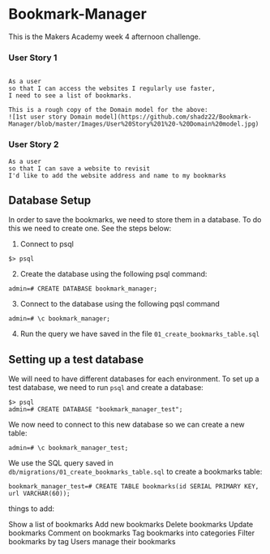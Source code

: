 # Bookmark-Manager
This is the Makers Academy week 4 afternoon challenge.

### User Story 1

```

As a user 
so that I can access the websites I regularly use faster,
I need to see a list of bookmarks.

This is a rough copy of the Domain model for the above:
![1st user story Domain model](https://github.com/shadz22/Bookmark-Manager/blob/master/Images/User%20Story%201%20-%20Domain%20model.jpg)

```

### User Story 2

```
As a user 
so that I can save a website to revisit
I'd like to add the website address and name to my bookmarks

```

## Database Setup
In order to save the bookmarks, we need to store them in a database. To do this we need to create one. See the steps below:

1. Connect to psql
```
$> psql
```
2. Create the database using the following psql command: 
```
admin=# CREATE DATABASE bookmark_manager;
```
3. Connect to the database using the following pqsl command 
```
admin=# \c bookmark_manager;
```
4. Run the query we have saved in the file `01_create_bookmarks_table.sql`

## Setting up a test database

We will need to have different databases for each environment. To set up a test database, we need to run `psql` and create a database:
```
$> psql
admin=# CREATE DATABASE "bookmark_manager_test";
```
We now need to connect to this new database so we can create a new table:
```
admin=# \c bookmark_manager_test;
```
We use the SQL query saved in `db/migrations/01_create_bookmarks_table.sql` to create a bookmarks table:
```
bookmark_manager_test=# CREATE TABLE bookmarks(id SERIAL PRIMARY KEY, url VARCHAR(60));
```

things to add:

Show a list of bookmarks 
Add new bookmarks 
Delete bookmarks
Update bookmarks
Comment on bookmarks
Tag bookmarks into categories
Filter bookmarks by tag
Users manage their bookmarks
